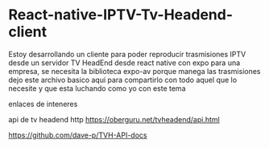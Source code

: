 # React-native-IPTV-Tv-Headend-client
Estoy desarrollando un cliente para poder reproducir trasmisiones IPTV desde un servidor TV HeadEnd desde react native con expo para una empresa, se necesita la biblioteca expo-av porque manega las trasmisiones dejo este archivo basico aqui para compartirlo con todo aquel que lo necesite y que esta luchando como yo con este tema


enlaces de inteneres

api de tv headend http
https://oberguru.net/tvheadend/api.html

https://github.com/dave-p/TVH-API-docs


